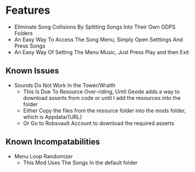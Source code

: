# Features
- Eliminate Song Collisions By Splitting Songs Into Their Own GDPS Folders
- An Easy Way To Access The Song Menu, Simply Open Setttings And Press Songs
- An Easy Way Of Setting The Menu Music, Just Press Play and then Exit

## Known Issues
- Sounds Do Not Work In the Tower/Wraith
    - This Is Due To Resource Over-riding, Until Geode adds a way to download asserts from code or until I add the resources into the folder
    - Either Copy the files from the resource folder into the mods folder, which is Appdata/{URL}
    - Or Go to Robsvault Account to download the required asserts

## Known Incompatabilities
- Menu Loop Randomizer
    - This Mod Uses The Songs In the default folder